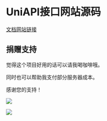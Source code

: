 # UniAPI接口网站源码

[文档网站链接](https://uniapi.top)

## 捐赠支持

觉得这个项目好用的话可以请我喝咖啡哦。

同时也可以帮助我支付部分服务器成本。

感谢您的支持！

![](https://oss.weixiao.zuowu.cc/image/IMG_6260.JPG)

![](https://oss.weixiao.zuowu.cc/image/IMG_6259.JPG)